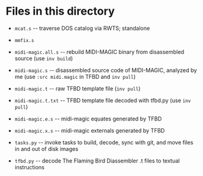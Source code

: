 Files in this directory
=======================

- `mcat.s` -- traverse DOS catalog via RWTS; standalone
- `mmfix.s`

- `midi-magic.all.s` -- rebuild MIDI-MAGIC binary from disassembled source (use `inv build`)
- `midi-magic.s` -- disassembled source code of MIDI-MAGIC, analyzed by me (use `:src midi.magic` in TFBD and `inv pull`)
- `midi-magic.t` -- raw TFBD template file (`inv pull`)
- `midi-magic.t.txt` -- TFBD template file decoded with tfbd.py (use `inv pull`)
- `midi-magic.e.s` -- midi-magic equates generated by TFBD
- `midi-magic.x.s` -- midi-magic externals generated by TFBD

- `tasks.py` -- invoke tasks to build, decode, sync with git, and move files in and out of disk images
- `tfbd.py` -- decode The Flaming Bird Diassembler .t files to textual instructions
